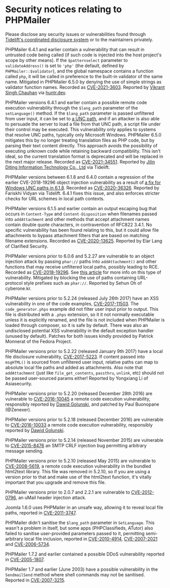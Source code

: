 # Security notices relating to PHPMailer

Please disclose any security issues or vulnerabilities found through [Tidelift's coordinated disclosure system](https://tidelift.com/security) or to the maintainers privately.

PHPMailer 6.4.1 and earlier contain a vulnerability that can result in untrusted code being called (if such code is injected into the host project's scope by other means). If the `$patternselect` parameter to `validateAddress()` is set to `'php'` (the default, defined by `PHPMailer::$validator`), and the global namespace contains a function called `php`, it will be called in preference to the built-in validator of the same name. Mitigated in PHPMailer 6.5.0 by denying the use of simple strings as validator function names. Recorded as [CVE-2021-3603](https://web.nvd.nist.gov/view/vuln/detail?vulnId=CVE-2021-3603). Reported by [Vikrant Singh Chauhan](mailto:vi@hackberry.xyz) via [huntr.dev](https://www.huntr.dev/).

PHPMailer versions 6.4.1 and earlier contain a possible remote code execution vulnerability through the `$lang_path` parameter of the `setLanguage()` method. If the `$lang_path` parameter is passed unfiltered from user input, it can be set to [a UNC path](https://docs.microsoft.com/en-us/dotnet/standard/io/file-path-formats#unc-paths), and if an attacker is also able to persuade the server to load a file from that UNC path, a script file under their control may be executed. This vulnerability only applies to systems that resolve UNC paths, typically only Microsoft Windows.
PHPMailer 6.5.0 mitigates this by no longer treating translation files as PHP code, but by parsing their text content directly. This approach avoids the possibility of executing unknown code while retaining backward compatibility. This isn't ideal, so the current translation format is deprecated and will be replaced in the next major release. Recorded as [CVE-2021-34551](https://web.nvd.nist.gov/view/vuln/detail?vulnId=CVE-2021-34551). Reported by [Jilin Diting Information Technology Co., Ltd](https://listensec.com) via Tidelift.

PHPMailer versions between 6.1.8 and 6.4.0 contain a regression of the earlier CVE-2018-19296 object injection vulnerability as a result of [a fix for Windows UNC paths in 6.1.8](https://github.com/PHPMailer/PHPMailer/commit/e2e07a355ee8ff36aba21d0242c5950c56e4c6f9). Recorded as [CVE-2020-36326](https://web.nvd.nist.gov/view/vuln/detail?vulnId=CVE-2020-36326). Reported by Fariskhi Vidyan via Tidelift. 6.4.1 fixes this issue, and also enforces stricter checks for URL schemes in local path contexts.

PHPMailer versions 6.1.5 and earlier contain an output escaping bug that occurs in `Content-Type` and `Content-Disposition` when filenames passed into `addAttachment` and other methods that accept attachment names contain double quote characters, in contravention of RFC822 3.4.1. No specific vulnerability has been found relating to this, but it could allow file attachments to bypass attachment filters that are based on matching filename extensions. Recorded as [CVE-2020-13625](https://web.nvd.nist.gov/view/vuln/detail?vulnId=CVE-2020-13625). Reported by Elar Lang of Clarified Security.

PHPMailer versions prior to 6.0.6 and 5.2.27 are vulnerable to an object injection attack by passing `phar://` paths into `addAttachment()` and other functions that may receive unfiltered local paths, possibly leading to RCE. Recorded as [CVE-2018-19296](https://web.nvd.nist.gov/view/vuln/detail?vulnId=CVE-2018-19296). See [this article](https://knasmueller.net/5-answers-about-php-phar-exploitation) for more info on this type of vulnerability. Mitigated by blocking the use of paths containing URL-protocol style prefixes such as `phar://`. Reported by Sehun Oh of cyberone.kr.

PHPMailer versions prior to 5.2.24 (released July 26th 2017) have an XSS vulnerability in one of the code examples, [CVE-2017-11503](https://web.nvd.nist.gov/view/vuln/detail?vulnId=CVE-2017-11503). The `code_generator.phps` example did not filter user input prior to output. This file is distributed with a `.phps` extension, so it it not normally executable unless it is explicitly renamed, and the file is not included when PHPMailer is loaded through composer, so it is safe by default. There was also an undisclosed potential XSS vulnerability in the default exception handler (unused by default). Patches for both issues kindly provided by Patrick Monnerat of the Fedora Project.

PHPMailer versions prior to 5.2.22 (released January 9th 2017) have a local file disclosure vulnerability, [CVE-2017-5223](https://web.nvd.nist.gov/view/vuln/detail?vulnId=CVE-2017-5223). If content passed into `msgHTML()` is sourced from unfiltered user input, relative paths can map to absolute local file paths and added as attachments. Also note that `addAttachment` (just like `file_get_contents`, `passthru`, `unlink`, etc) should not be passed user-sourced params either! Reported by Yongxiang Li of Asiasecurity.

PHPMailer versions prior to 5.2.20 (released December 28th 2016) are vulnerable to [CVE-2016-10045](https://web.nvd.nist.gov/view/vuln/detail?vulnId=CVE-2016-10045) a remote code execution vulnerability, responsibly reported by [Dawid Golunski](https://legalhackers.com/advisories/PHPMailer-Exploit-Remote-Code-Exec-CVE-2016-10045-Vuln-Patch-Bypass.html), and patched by Paul Buonopane (@Zenexer).

PHPMailer versions prior to 5.2.18 (released December 2016) are vulnerable to [CVE-2016-10033](https://web.nvd.nist.gov/view/vuln/detail?vulnId=CVE-2016-10033) a remote code execution vulnerability, responsibly reported by [Dawid Golunski](http://legalhackers.com/advisories/PHPMailer-Exploit-Remote-Code-Exec-CVE-2016-10033-Vuln.html).

PHPMailer versions prior to 5.2.14 (released November 2015) are vulnerable to [CVE-2015-8476](https://web.nvd.nist.gov/view/vuln/detail?vulnId=CVE-2015-8476) an SMTP CRLF injection bug permitting arbitrary message sending.

PHPMailer versions prior to 5.2.10 (released May 2015) are vulnerable to [CVE-2008-5619](https://web.nvd.nist.gov/view/vuln/detail?vulnId=CVE-2008-5619), a remote code execution vulnerability in the bundled html2text library. This file was removed in 5.2.10, so if you are using a version prior to that and make use of the html2text function, it's vitally important that you upgrade and remove this file.

PHPMailer versions prior to 2.0.7 and 2.2.1 are vulnerable to [CVE-2012-0796](https://web.nvd.nist.gov/view/vuln/detail?vulnId=CVE-2012-0796), an uMail header injection attack.

Joomla 1.6.0 uses PHPMailer in an unsafe way, allowing it to reveal local file paths, reported in [CVE-2011-3747](https://web.nvd.nist.gov/view/vuln/detail?vulnId=CVE-2011-3747).

PHPMailer didn't sanitise the `$lang_path` parameter in `SetLanguage`. This wasn't a problem in itself, but some apps (PHPClassifieds, ATutor) also failed to sanitise user-provided parameters passed to it, permitting semi-arbitrary local file inclusion, reported in [CVE-2010-4914](https://web.nvd.nist.gov/view/vuln/detail?vulnId=CVE-2010-4914), [CVE-2007-2021](https://web.nvd.nist.gov/view/vuln/detail?vulnId=CVE-2007-2021) and [CVE-2006-5734](https://web.nvd.nist.gov/view/vuln/detail?vulnId=CVE-2006-5734).

PHPMailer 1.7.2 and earlier contained a possible DDoS vulnerability reported in [CVE-2005-1807](https://web.nvd.nist.gov/view/vuln/detail?vulnId=CVE-2005-1807).

PHPMailer 1.7 and earlier (June 2003) have a possible vulnerability in the `SendmailSend` method where shell commands may not be sanitised. Reported in [CVE-2007-3215](https://web.nvd.nist.gov/view/vuln/detail?vulnId=CVE-2007-3215).

